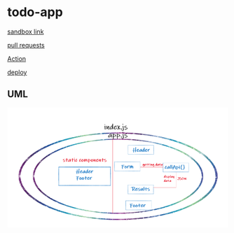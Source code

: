 # todo-app


[sandbox link]()

[pull requests](https://github.com/DinaSami/todo-app/pulls)

[Action](https://github.com/DinaSami/todo-app/actions)

[deploy]()
## UML
![preview](./UML.png)